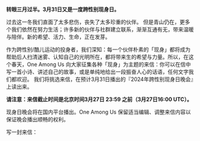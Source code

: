 **转眼三月过半。3月31日又是一度跨性别现身日。**

过去这一冬我们直面了太多悲伤，丧失了太多珍重的伙伴。
但是青山仍在，更多个我们依然在努力生活；许多新的伙伴与社群建立联系，渐渐互通有无，带来温暖与陪伴。新的希望、活力、生命，正在发芽。

作为跨性别/酷儿运动的投身者，我们深知：每一个伙伴朴素的「现身」都将成为帮助后人扫清迷雾、认知自己的光明所在，都将带来生的希望与力量。所以，在这个春天，One Among Us 向大家征集各种「现身」为主题的来信：你可以在信中写一首小诗、讲述自己的故事，或是单纯地给出一段振奋人心的话语，任何文字我们都欢迎。
我们将挑选来信，在预计3月31日播出的『2024年跨性别现身日晚会』上读出来。

**请注意：来信截止时间是北京时间3月27日 23:59 之前（3月27日16:00 UTC）。**

现身日晚会将在国内平台播出。One Among Us 保留适当编辑、调整来信内容以保证晚会播出顺畅的权利。

写一封来信：
